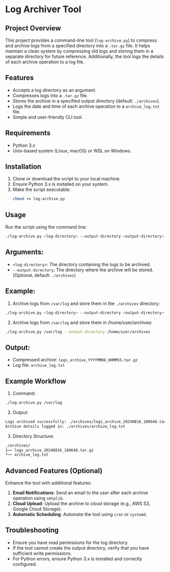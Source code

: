 # Log Archiver Tool

## Project Overview
This project provides a command-line tool (`log-archive.py`) to compress and archive logs from a specified directory into a `.tar.gz` file. It helps maintain a clean system by compressing old logs and storing them in a separate directory for future reference. Additionally, the tool logs the details of each archive operation to a log file.

## Features
- Accepts a log directory as an argument.
- Compresses logs into a `.tar.gz` file.
- Stores the archive in a specified output directory (default: `./archives`).
- Logs the date and time of each archive operation to a `archive_log.txt` file.
- Simple and user-friendly CLI tool.

## Requirements
- Python 3.x
- Unix-based system (Linux, macOS) or WSL on Windows.

## Installation
1. Clone or download the script to your local machine.
2. Ensure Python 3.x is installed on your system.
3. Make the script executable:
   ```bash
   chmod +x log-archive.py
## Usage
Run the script using the command line:

   ```bash
./log-archive.py <log-directory> --output-directory <output-directory>
   ```

## Arguments:
- `<log-directory>`: The directory containing the logs to be archived.
- `--output-directory`: The directory where the archive will be stored. (Optional, default: `./archives`)

## Example:
1. Archive logs from `/var/log` and store them in the `./archives` directory:
```bash
./log-archive.py <log-directory> --output-directory <output-directory>
   ```
2. Archive logs from `/var/log` and store them in /home/user/archives:
```bash
./log-archive.py /var/log --output-directory /home/user/archives
   ```

## Output:
- Compressed archive: `logs_archive_YYYYMMDD_HHMMSS.tar.gz`
- Log file: `archive_log.txt`
## Example Workflow

1. Command:

```bash
./log-archive.py /var/log
   ```
2. Output:

```bash
Logs archived successfully: ./archives/logs_archive_20240816_100648.tar.gz
Archive details logged in: ./archives/archive_log.txt
   ```
3. Directory Structure:

```bash
./archives/
├── logs_archive_20240816_100648.tar.gz
└── archive_log.txt
   ```

## Advanced Features (Optional)
Enhance the tool with additional features:

1. **Email Notifications**: Send an email to the user after each archive operation using `smtplib`.
2. **Cloud Upload**: Upload the archive to cloud storage (e.g., AWS S3, Google Cloud Storage).
3. **Automatic Scheduling**: Automate the tool using `cron` or `systemd`.
   
## Troubleshooting
- Ensure you have read permissions for the log directory.
- If the tool cannot create the output directory, verify that you have sufficient write permissions.
- For Python errors, ensure Python 3.x is installed and correctly configured.
